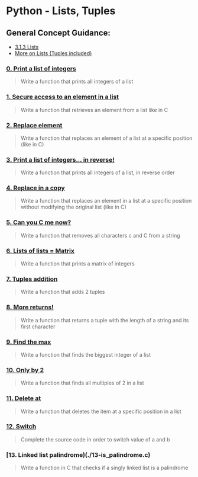 # Python - Lists, Tuples
## General Concept Guidance:
* [3.1.3 Lists](https://docs.python.org/3.4/tutorial/introduction.html#lists)
* [More on Lists (Tuples included)](https://docs.python.org/3.4/tutorial/datastructures.html)
### [0. Print a list of integers](./0-print_list_integer.py)
> Write a function that prints all integers of a list
### [1. Secure access to an element in a list](./1-element_at.py)
> Write a function that retrieves an element from a list like in C
### [2. Replace element](./2-replace_in_list.py)
> Write a function that replaces an element of a list at a specific position (like in C)
### [3. Print a list of integers... in reverse!](./3-print_reversed_list_integer.py)
> Write a function that prints all integers of a list, in reverse order
### [4. Replace in a copy](./4-new_in_list.py)
> Write a function that replaces an element in a list at a specific position without modifying the original list (like in C)
### [5. Can you C me now?](./5-no_c.py)
> Write a function that removes all characters c and C from a string
### [6. Lists of lists = Matrix](./6-print_matrix_integer.py)
> Write a function that prints a matrix of integers
### [7. Tuples addition](./7-add_tuple.py)
> Write a function that adds 2 tuples
### [8. More returns!](./8-multiple_returns.py)
> Write a function that returns a tuple with the length of a string and its first character
### [9. Find the max](./9-max_integer.py)
> Write a function that finds the biggest integer of a list
### [10. Only by 2](./10-divisible_by_2.py)
> Write a function that finds all multiples of 2 in a list
### [11. Delete at](./11-delete_at.py)
> Write a function that deletes the item at a specific position in a list
### [12. Switch](./12-switch.py)
> Complete the source code in order to switch value of a and b
### [13. Linked list palindrome)(./13-is_palindrome.c)
> Write a function in C that checks if a singly linked list is a palindrome